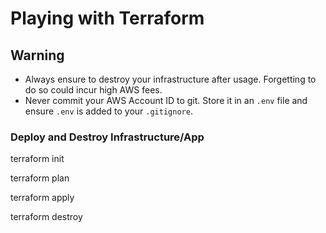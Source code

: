 # Playing with Terraform

## Warning
- Always ensure to destroy your infrastructure after usage. Forgetting to do so could incur high AWS fees.
- Never commit your AWS Account ID to git. Store it in an `.env` file and ensure `.env` is added to your `.gitignore`.


### Deploy and Destroy Infrastructure/App
 
 terraform init

 terraform plan

 terraform apply

 terraform destroy